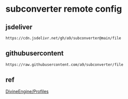 # subconverter remote config

## jsdeliver

```sh
https://cdn.jsdelivr.net/gh/a9/subconverter@main/file

```

## githubusercontent

```sh
https://raw.githubusercontent.com/a9/subconverter/file

```

## ref

[DivineEngine/Profiles](https://github.com/DivineEngine/Profiles)
